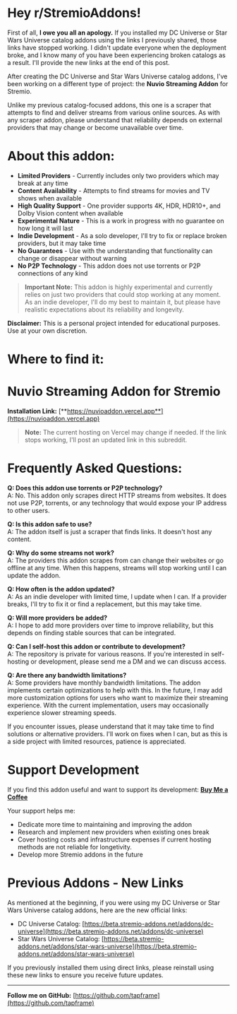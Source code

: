 # Hey r/StremioAddons!

First of all, **I owe you all an apology.** If you installed my DC Universe or Star Wars Universe catalog addons using the links I previously shared, those links have stopped working. I didn't update everyone when the deployment broke, and I know many of you have been experiencing broken catalogs as a result. I'll provide the new links at the end of this post.

After creating the DC Universe and Star Wars Universe catalog addons, I've been working on a different type of project: the **Nuvio Streaming Addon** for Stremio.

Unlike my previous catalog-focused addons, this one is a scraper that attempts to find and deliver streams from various online sources. As with any scraper addon, please understand that reliability depends on external providers that may change or become unavailable over time.

# About this addon:

* **Limited Providers** - Currently includes only two providers which may break at any time
* **Content Availability** - Attempts to find streams for movies and TV shows when available
* **High Quality Support** - One provider supports 4K, HDR, HDR10+, and Dolby Vision content when available
* **Experimental Nature** - This is a work in progress with no guarantee on how long it will last
* **Indie Development** - As a solo developer, I'll try to fix or replace broken providers, but it may take time
* **No Guarantees** - Use with the understanding that functionality can change or disappear without warning
* **No P2P Technology** - This addon does not use torrents or P2P connections of any kind

>**Important Note:** This addon is highly experimental and currently relies on just two providers that could stop working at any moment. As an indie developer, I'll do my best to maintain it, but please have realistic expectations about its reliability and longevity.

**Disclaimer:** This is a personal project intended for educational purposes. Use at your own discretion.

# Where to find it:

# Nuvio Streaming Addon for Stremio

**Installation Link:** [**https://nuvioaddon.vercel.app**](https://nuvioaddon.vercel.app)

>**Note:** The current hosting on Vercel may change if needed. If the link stops working, I'll post an updated link in this subreddit.

# Frequently Asked Questions:

**Q: Does this addon use torrents or P2P technology?**  
A: No. This addon only scrapes direct HTTP streams from websites. It does not use P2P, torrents, or any technology that would expose your IP address to other users.

**Q: Is this addon safe to use?**  
A: The addon itself is just a scraper that finds links. It doesn't host any content.

**Q: Why do some streams not work?**  
A: The providers this addon scrapes from can change their websites or go offline at any time. When this happens, streams will stop working until I can update the addon.

**Q: How often is the addon updated?**  
A: As an indie developer with limited time, I update when I can. If a provider breaks, I'll try to fix it or find a replacement, but this may take time.

**Q: Will more providers be added?**  
A: I hope to add more providers over time to improve reliability, but this depends on finding stable sources that can be integrated.

**Q: Can I self-host this addon or contribute to development?**  
A: The repository is private for various reasons. If you're interested in self-hosting or development, please send me a DM and we can discuss access.

**Q: Are there any bandwidth limitations?**  
A: Some providers have monthly bandwidth limitations. The addon implements certain optimizations to help with this. In the future, I may add more customization options for users who want to maximize their streaming experience. With the current implementation, users may occasionally experience slower streaming speeds.

If you encounter issues, please understand that it may take time to find solutions or alternative providers. I'll work on fixes when I can, but as this is a side project with limited resources, patience is appreciated.

# Support Development

If you find this addon useful and want to support its development: [**Buy Me a Coffee**](https://buymeacoffee.com/tapframe)

Your support helps me:
* Dedicate more time to maintaining and improving the addon
* Research and implement new providers when existing ones break
* Cover hosting costs and infrastructure expenses if current hosting methods are not reliable for longetivity.
* Develop more Stremio addons in the future

# Previous Addons - New Links

As mentioned at the beginning, if you were using my DC Universe or Star Wars Universe catalog addons, here are the new official links:

* DC Universe Catalog: [https://beta.stremio-addons.net/addons/dc-universe](https://beta.stremio-addons.net/addons/dc-universe)
* Star Wars Universe Catalog: [https://beta.stremio-addons.net/addons/star-wars-universe](https://beta.stremio-addons.net/addons/star-wars-universe)

If you previously installed them using direct links, please reinstall using these new links to ensure you receive future updates.

---

**Follow me on GitHub:** [https://github.com/tapframe](https://github.com/tapframe)
